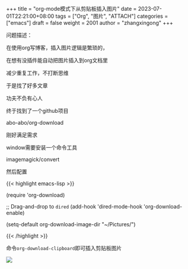 +++
title = "org-mode模式下从剪贴板插入图片"
date = 2023-07-01T22:21:00+08:00
tags = ["Org", "图片", "ATTACH"]
categories = ["emacs"]
draft = false
weight = 2001
author = "zhangxingong"
+++

问题描述： 

在使用org写博客，插入图片逻辑是繁琐的，  

在想有没插件能自动把图片插入到org文档里  

减少重复工作，不打断思维  

于是找了好多文章  

功夫不负有心人  

终于找到了一个github项目  

abo-abo/org-download

刚好满足需求

window需要安装一个命令工具

imagemagick/convert

然后配置


{{< highlight emacs-lisp >}}

(require 'org-download)

;; Drag-and-drop to `dired`
(add-hook 'dired-mode-hook 'org-download-enable)

(setq-default org-download-image-dir "~/Pictures/")

{{< /highlight >}}


命令`org-download-clipboard`即可插入剪贴板图片

![](/img/paste-clipboard-sample.png)
